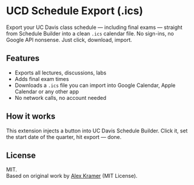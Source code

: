 # UCD Schedule Export (.ics)

Export your UC Davis class schedule — including final exams — straight from Schedule Builder into a clean `.ics` calendar file. No sign-ins, no Google API nonsense. Just click, download, import.

## Features
- Exports all lectures, discussions, labs
- Adds final exam times
- Downloads a `.ics` file you can import into Google Calendar, Apple Calendar or any other app
- No network calls, no account needed

## How it works
This extension injects a button into UC Davis Schedule Builder. Click it, set the start date of the quarter, hit export — done.

## License
MIT.  
Based on original work by [Alex Kramer](https://github.com/amkram/schedule-builder-export) (MIT License).